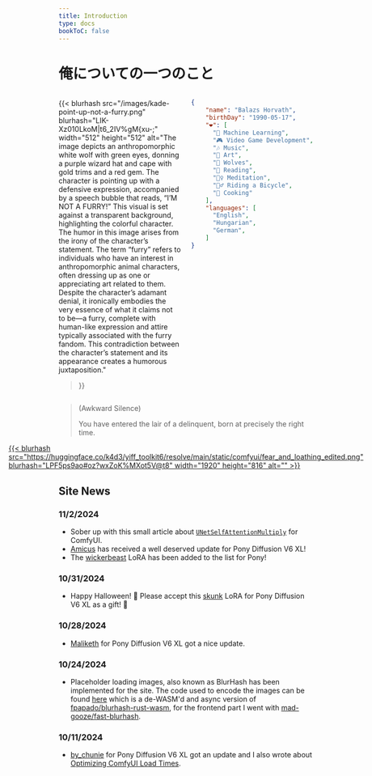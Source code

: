 ```yaml
---
title: Introduction
type: docs
bookToC: false
---
```


<!-- markdownlint-disable MD009 MD025 MD033 -->

# 俺についての一つのこと

<div style="display: flex; flex-wrap: wrap; justify-content: space-between;">
  <div style="flex: 1; margin-right: 10px;">

{{< blurhash
    src="/images/kade-point-up-not-a-furry.png"
    blurhash="LIK-Xz010LkoM|t6_2IV%gM{xu-;"
    width="512"
    height="512"
    alt="The image depicts an anthropomorphic white wolf with green eyes, donning a purple wizard hat and cape with gold trims and a red gem. The character is pointing up with a defensive expression, accompanied by a speech bubble that reads, “I’M NOT A FURRY!” This visual is set against a transparent background, highlighting the colorful character. The humor in this image arises from the irony of the character’s statement. The term “furry” refers to individuals who have an interest in anthropomorphic animal characters, often dressing up as one or appreciating art related to them. Despite the character’s adamant denial, it ironically embodies the very essence of what it claims not to be—a furry, complete with human-like expression and attire typically associated with the furry fandom. This contradiction between the character’s statement and its appearance creates a humorous juxtaposition."
>}}

  </div>
  <div style="flex: 1; margin-left: 10px;">

```json
{
    "name": "Balazs Horvath",
    "birthDay": "1990-05-17",
    "❤️": [
      "🧠 Machine Learning",
      "🎮 Video Game Development",
      "🎶 Music",
      "🎨 Art",
      "🐺 Wolves",
      "📖 Reading",
      "🧘‍♀️ Meditation",
      "🚴‍♂️ Riding a Bicycle",
      "🧁 Cooking"
    ],
    "languages": [
      "English",
      "Hungarian",
      "German",
    ]
}
```

  </div>
</div>

> (Awkward Silence)
> 
> You have entered the lair of a delinquent, born at precisely the right time.

<div id="quote-container"></div>

<script src="js/quotes.js"></script>

<div style="display: flex; justify-content: center;">
  <a href="https://cringe.live/docs/yiff_toolkit">
{{< blurhash
    src="https://huggingface.co/k4d3/yiff_toolkit6/resolve/main/static/comfyui/fear_and_loathing_edited.png"
    blurhash="LPF5ps9ao#oz?wxZoK%MXot5V@t8"
    width="1920"
    height="816"
    alt=""
>}}
  </a>
</div>

## Site News

### 11/2/2024

- Sober up with this small article about [`UNetSelfAttentionMultiply`](/docs/yiff_toolkit/comfyui/UNetSelfAttentionMultiply/) for ComfyUI.
- [Amicus](/docs/yiff_toolkit/ponyxlv6_loras/characters/amicus/) has received a well deserved update for Pony Diffusion V6 XL!
- The [wickerbeast](/docs/yiff_toolkit/ponyxlv6_loras/characters/wickerbeast/) LoRA has been added to the list for Pony!

### 10/31/2024

- Happy Halloween! 🎃 Please accept this [skunk](/docs/yiff_toolkit/ponyxlv6_loras/characters/skunk/) LoRA for Pony Diffusion V6 XL as a gift! 🦨

### 10/28/2024

- [Maliketh](/docs/yiff_toolkit/ponyxlv6_loras/characters/maliketh/) for Pony Diffusion V6 XL got a nice update.

### 10/24/2024

- Placeholder loading images, also known as BlurHash has been implemented for the site. The code used to encode the images can be found [here](https://github.com/ka-de/blurhash) which is a de-WASM'd and async version of [fpapado/blurhash-rust-wasm](https://github.com/fpapado/blurhash-rust-wasm), for the frontend part I went with [mad-gooze/fast-blurhash](https://github.com/mad-gooze/fast-blurhash).

### 10/11/2024

- [by_chunie](/docs/yiff_toolkit/ponyxlv6_loras/styles/by_chunie/) for Pony Diffusion V6 XL got an update and I also wrote about [Optimizing ComfyUI Load Times](/docs/yiff_toolkit/comfyui/Optimizing-ComfyUI-Load-Times/).
